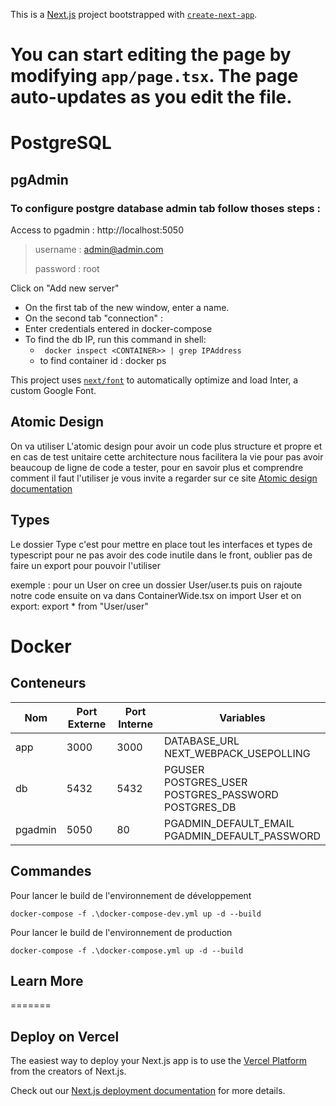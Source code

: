 This is a [Next.js](https://nextjs.org/) project bootstrapped with [`create-next-app`](https://github.com/vercel/next.js/tree/canary/packages/create-next-app).

You can start editing the page by modifying `app/page.tsx`. The page auto-updates as you edit the file.
=======
# PostgreSQL
## pgAdmin
### To configure postgre database admin tab follow thoses steps :

Access to pgadmin : http://localhost:5050

>username : admin@admin.com
> 
> password : root


Click on "Add new server"

- On the first tab of the new window, enter a name.
- On the second tab "connection" :
- Enter credentials entered in docker-compose
- To find the db IP, run this command in shell: 
  - ``` docker inspect <CONTAINER>> | grep IPAddress```
  - to find container id : docker ps

This project uses [`next/font`](https://nextjs.org/docs/basic-features/font-optimization) to automatically optimize and load Inter, a custom Google Font.

## Atomic Design

On va utiliser L'atomic design pour avoir un code plus structure et propre et en cas de test unitaire cette architecture nous facilitera la vie pour pas avoir beaucoup de ligne de code a tester, pour en savoir plus et comprendre comment il faut l'utiliser je vous invite a regarder sur ce site [Atomic design documentation](https://blog-ux.com/quest-ce-que-latomic-design/)

## Types

Le dossier Type c'est pour mettre en place tout les interfaces et types de typescript pour ne pas avoir des code inutile dans le front, oublier pas de faire un export pour pouvoir l'utiliser

exemple : 
pour un User on cree un dossier User/user.ts puis on rajoute notre code ensuite on va dans ContainerWide.tsx on import User
et on export:  export * from "User/user"

# Docker
## Conteneurs
| Nom      | Port Externe | Port Interne | Variables                                               |
|----------|--------------|--------------|---------------------------------------------------------|
| app      | 3000         | 3000         | DATABASE_URL<br/>NEXT_WEBPACK_USEPOLLING                |
| db | 5432         | 5432         | PGUSER <br/>POSTGRES_USER<br/>POSTGRES_PASSWORD<br/>POSTGRES_DB |
| pgadmin    | 5050         | 80           | PGADMIN_DEFAULT_EMAIL<br/>PGADMIN_DEFAULT_PASSWORD      |
## Commandes
Pour lancer le build de l'environnement de développement
```shell
docker-compose -f .\docker-compose-dev.yml up -d --build
```

Pour lancer le build de l'environnement de production
```shell
docker-compose -f .\docker-compose.yml up -d --build
```

## Learn More
=======
## Deploy on Vercel

The easiest way to deploy your Next.js app is to use the [Vercel Platform](https://vercel.com/new?utm_medium=default-template&filter=next.js&utm_source=create-next-app&utm_campaign=create-next-app-readme) from the creators of Next.js.

Check out our [Next.js deployment documentation](https://nextjs.org/docs/deployment) for more details.
